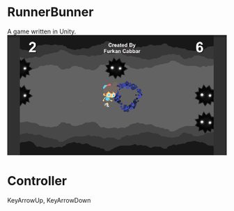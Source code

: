 # RunnerBunner
A game written in Unity.
![ss](https://github.com/ffcabbar/RunnerBunner/blob/master/RunnerBunnerSS.png)
# Controller
KeyArrowUp,
KeyArrowDown
